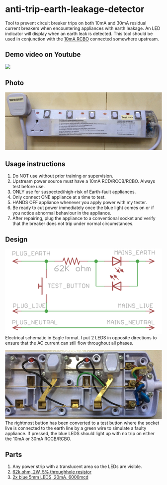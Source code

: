 # anti-trip-earth-leakage-detector

Tool to prevent circuit breaker trips on both 10mA and 30mA residual current breakers when encountering appliances with earth leakage. An LED indicator will display when an earth leak is detected. This tool should be used in conjunction with the [10mA RCBO](../10ma-rcbo) connected somewhere upstream.

## Demo video on Youtube
[![](http://img.youtube.com/vi/tSpie7baYFM/0.jpg)](http://www.youtube.com/watch?v=tSpie7baYFM)

## Photo
![Screen](anti-trip-earth-leakage-detector-front.jpg)

## Usage instructions

1. Do NOT use without prior training or supervision.
2. Upstream power source must have a 10mA RCD/RCCB/RCBO. Always test before use.
3. ONLY use for suspected/high-risk of Earth-fault appliances.
4. Only connect ONE appliance at a time to test.
5. HANDS OFF appliance whenever you apply power with my tester.
6. Be ready to cut power immediately once the blue light comes on or if you notice abnormal behaviour in the appliance.
7. After repairing, plug the appliance to a conventional socket and verify that the breaker does not trip under normal circumstances.

## Design
![Screen](anti-trip-earth-leakage-detector.png)
Electrical schematic in Eagle format. I put 2 LEDS in opposite directions to ensure that the AC current can still flow throughout all phases.

![Screen](anti-trip-earth-leakage-detector-internal.jpg)
The rightmost button has been converted to a test button where the socket live is connected to the earth line by a green wire to simulate a faulty appliance. If pressed, the blue LEDS should light up with no trip on either the 10mA or 30mA RCCB/RCBO.

## Parts
1. Any power strip with a translucent area so the LEDs are visible.
2. [62k ohm, 2W, 5% throughhole resistor](http://sg.element14.com/vishay-bc-components/pr02000206202jr500/metal-film-resistor-62-kohm-2/dp/3173483)
3. [2x blue 5mm LEDS, 20mA, 6000mcd](http://sg.element14.com/multicomp/mcl053ublc-2z-2-8/led-5mm-blue-600mcd-470nm/dp/2365811)
